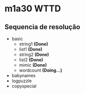 # m1a30 WTTD

## Sequencia de resolução

* basic
   * string1 **(Done)**
   * list1 **(Done)**
   * string2 **(Done)**
   * list2 **(Done)**
   * mimic **(Done)**
   * wordcount **(Doing...)**
* babynames
* logpuzzle
* copyspecial
